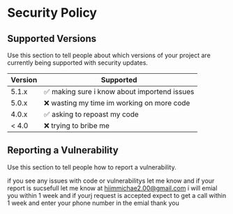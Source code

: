 # Security Policy

## Supported Versions

Use this section to tell people about which versions of your project are
currently being supported with security updates.

| Version | Supported          |
| ------- | ------------------ |
| 5.1.x   | :white_check_mark: making sure i know about importend issues |
| 5.0.x   | :x:   wasting my time im working on more code             |
| 4.0.x   | :white_check_mark: asking to repoast my code |
| < 4.0   | :x: trying to bribe me                |

## Reporting a Vulnerability

Use this section to tell people how to report a vulnerability.

if you see any issues with code or vulnerabilitys let me know and if your report is sucsefull let me know at hiimmichae2.00@gmail.com i will emial you within 1 week and if yourj request is accepted expect to get a call within 1 week and enter your phone number in the emial thank you
